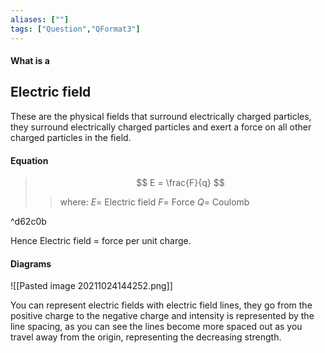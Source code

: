 ```yaml
---
aliases: [""]
tags: ["Question","QFormat3"]
---
```


#### What is a
## Electric field
These are the physical fields that surround electrically charged particles, they surround electrically charged particles and exert a force on all other charged particles in the field.

#### Equation

> $$ E = \frac{F}{q} $$ 
>> where:
>> $E=$ Electric field 
>> $F=$ Force
>> $Q=$ Coulomb

^d62c0b

Hence Electric field = force per unit charge.

#### Diagrams
![[Pasted image 20211024144252.png]]

You can represent electric fields with electric field lines, they go from the positive charge to the negative charge and intensity is represented by the line spacing, as you can see the lines become more spaced out as you travel away from the origin, representing the decreasing strength.

